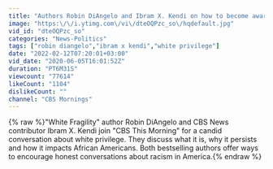 ```yaml
---
title: "Authors Robin DiAngelo and Ibram X. Kendi on how to become aware of privilege"
image: "https:\/\/i.ytimg.com\/vi\/dteOQPzc_so\/hqdefault.jpg"
vid_id: "dteOQPzc_so"
categories: "News-Politics"
tags: ["robin diangelo","ibram x kendi","white privilege"]
date: "2022-02-12T07:20:01+03:00"
vid_date: "2020-06-05T16:01:52Z"
duration: "PT6M31S"
viewcount: "77614"
likeCount: "1104"
dislikeCount: ""
channel: "CBS Mornings"
---
```

{% raw %}&quot;White Fragility&quot; author Robin DiAngelo and CBS News contributor Ibram X. Kendi join &quot;CBS This Morning&quot; for a candid conversation about white privilege. They discuss what it is, why it persists and how it impacts African Americans. Both bestselling authors offer ways to encourage honest conversations about racism in America.{% endraw %}
